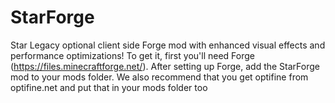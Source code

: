 # StarForge
Star Legacy optional client side Forge mod with enhanced visual effects and performance optimizations! 
To get it, first you'll need Forge (https://files.minecraftforge.net/). 
After setting up Forge, add the StarForge mod to your mods folder. 
We also recommend that you get optifine from optifine.net and put that in your mods folder too
